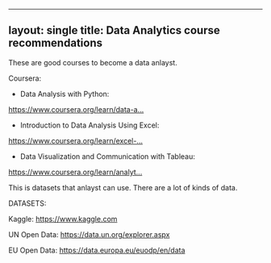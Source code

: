 ----
layout: single
title: Data Analytics course recommendations
----

These are good courses to become a data anlayst.

Coursera: 

- Data Analysis with Python: 

https://www.coursera.org/learn/data-a...​ 

- Introduction to Data Analysis Using Excel: 

https://www.coursera.org/learn/excel-...​ 

- Data Visualization and Communication with Tableau:

 https://www.coursera.org/learn/analyt...​ 
 

This is datasets that anlayst can use.
There are a lot of kinds of data.

DATASETS:

Kaggle: https://www.kaggle.com​ 

UN Open Data: https://data.un.org/explorer.aspx​ 

EU Open Data: https://data.europa.eu/euodp/en/data​ 
